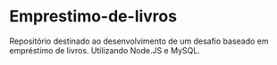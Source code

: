 # Emprestimo-de-livros
Repositório destinado ao desenvolvimento de um desafio baseado em empréstimo de livros. Utilizando Node.JS e MySQL.
